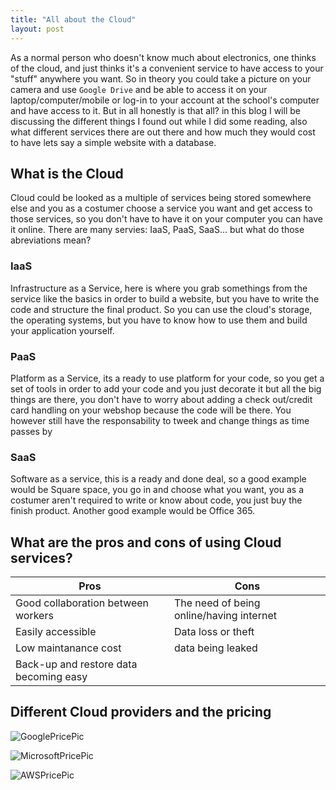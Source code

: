 ```yaml
---
title: "All about the Cloud"
layout: post
---
```


As a normal person who doesn't know much about electronics, one thinks of the cloud, and just thinks it's a convenient service to have access to your "stuff" anywhere you want. So in theory you could take a picture on your camera and use `Google Drive` and be able to access it on your laptop/computer/mobile or log-in to your account at the school's computer and have access to it. But in all honestly is that all? in this blog I will be discussing the different things I found out while I did some reading, also what different services there are out there and how much they would cost to have lets say a simple website with a database.


## What is the Cloud

Cloud could be looked as a multiple of services being stored somewhere else and you as a costumer choose a service you want and get access to those services, so you don't have to have it on your computer you can have it online. There are many servies: IaaS, PaaS, SaaS... but what do those abreviations mean? 

### IaaS

Infrastructure as a Service, here is where you grab somethings from the service like the basics in order to build a website, but you have to write the code and structure the final product. So you can use the cloud's storage, the operating systems, but you have to know how to use them and build your application yourself.

### PaaS

Platform as a Service, its a ready to use platform for your code, so you get a set of tools in order to add your code and you just decorate it but all the big things are there, you don't have to worry about adding a check out/credit card handling on your webshop because the code will be there. You however still have the responsability to tweek and change things as time passes by 

### SaaS

Software as a service, this is a ready and done deal, so a good example would be Square space, you go in and choose what you want, you as a costumer aren't required to write or know about code, you just buy the finish product. Another good example would be Office 365.

## What are the pros and cons of using Cloud services?

| Pros             | Cons         |
|------------------|------------------|
| Good collaboration between workers | The need of being online/having internet |
| Easily accessible | Data loss or theft |
| Low maintanance cost |  data being leaked |
| Back-up and restore data becoming easy |  |

## Different Cloud providers and the pricing

![GooglePricePic](/assets/googleCloudPrice.png)

![MicrosoftPricePic](/assets/MicrosoftCloudPriceAppService.png)

![AWSPricePic](/assets/AWSCloudPricing.png)